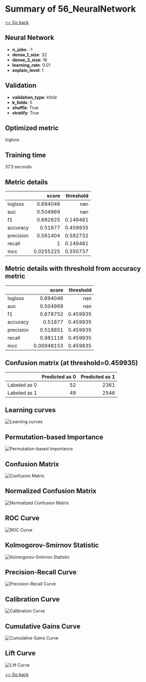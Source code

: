 # Summary of 56_NeuralNetwork

[<< Go back](../README.md)


## Neural Network
- **n_jobs**: -1
- **dense_1_size**: 32
- **dense_2_size**: 16
- **learning_rate**: 0.01
- **explain_level**: 1

## Validation
 - **validation_type**: kfold
 - **k_folds**: 5
 - **shuffle**: True
 - **stratify**: True

## Optimized metric
logloss

## Training time

37.3 seconds

## Metric details
|           |     score |   threshold |
|:----------|----------:|------------:|
| logloss   | 0.694046  |  nan        |
| auc       | 0.504969  |  nan        |
| f1        | 0.682625  |    0.149481 |
| accuracy  | 0.51877   |    0.459935 |
| precision | 0.561404  |    0.582732 |
| recall    | 1         |    0.149481 |
| mcc       | 0.0255225 |    0.550737 |


## Metric details with threshold from accuracy metric
|           |      score |   threshold |
|:----------|-----------:|------------:|
| logloss   | 0.694046   |  nan        |
| auc       | 0.504969   |  nan        |
| f1        | 0.678752   |    0.459935 |
| accuracy  | 0.51877    |    0.459935 |
| precision | 0.518851   |    0.459935 |
| recall    | 0.981118   |    0.459935 |
| mcc       | 0.00948153 |    0.459935 |


## Confusion matrix (at threshold=0.459935)
|              |   Predicted as 0 |   Predicted as 1 |
|:-------------|-----------------:|-----------------:|
| Labeled as 0 |               52 |             2361 |
| Labeled as 1 |               49 |             2546 |

## Learning curves
![Learning curves](learning_curves.png)

## Permutation-based Importance
![Permutation-based Importance](permutation_importance.png)
## Confusion Matrix

![Confusion Matrix](confusion_matrix.png)


## Normalized Confusion Matrix

![Normalized Confusion Matrix](confusion_matrix_normalized.png)


## ROC Curve

![ROC Curve](roc_curve.png)


## Kolmogorov-Smirnov Statistic

![Kolmogorov-Smirnov Statistic](ks_statistic.png)


## Precision-Recall Curve

![Precision-Recall Curve](precision_recall_curve.png)


## Calibration Curve

![Calibration Curve](calibration_curve_curve.png)


## Cumulative Gains Curve

![Cumulative Gains Curve](cumulative_gains_curve.png)


## Lift Curve

![Lift Curve](lift_curve.png)



[<< Go back](../README.md)
